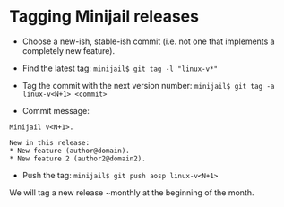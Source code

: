 # Tagging Minijail releases

* Choose a new-ish, stable-ish commit (i.e. not one that implements a completely
new feature).

* Find the latest tag:
`minijail$ git tag -l "linux-v*"`

* Tag the commit with the next version number:
`minijail$ git tag -a linux-v<N+1> <commit>`

* Commit message:
```
Minijail v<N+1>.

New in this release:
* New feature (author@domain).
* New feature 2 (author2@domain2).
```

* Push the tag:
`minijail$ git push aosp linux-v<N+1>`

We will tag a new release ~monthly at the beginning of the month.
